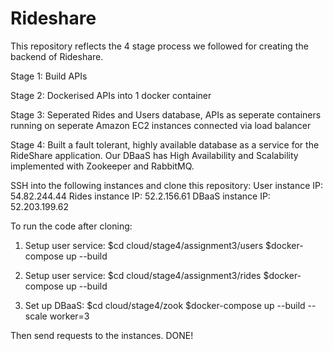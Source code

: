 # Rideshare

This repository reflects the 4 stage process we followed for creating the backend of Rideshare.

Stage 1: Build APIs

Stage 2: Dockerised APIs into 1 docker container 

Stage 3: Seperated Rides and Users database, APIs as seperate containers running on seperate Amazon EC2 instances connected via load balancer

Stage 4: Built a fault tolerant, highly available database as a service for the RideShare application. Our DBaaS has High Availability and Scalability implemented with Zookeeper and RabbitMQ.

SSH into the following instances and clone this repository:
User instance IP: 54.82.244.44
Rides instance IP: 52.2.156.61
DBaaS instance IP: 52.203.199.62

To run the code after cloning:

1. Setup user service:
$cd cloud/stage4/assignment3/users
$docker-compose up --build

2. Setup user service:
$cd cloud/stage4/assignment3/rides
$docker-compose up --build

3. Set up DBaaS:
$cd cloud/stage4/zook
$docker-compose up --build --scale worker=3

Then send requests to the instances.
DONE!


